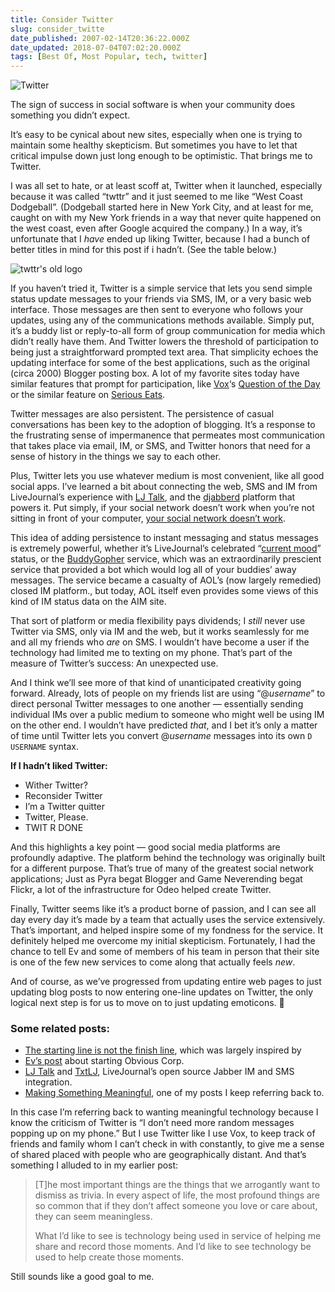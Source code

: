 ```yaml
---
title: Consider Twitter
slug: consider_twitte
date_published: 2007-02-14T20:36:22.000Z
date_updated: 2018-07-04T07:02:20.000Z
tags: [Best Of, Most Popular, tech, twitter]
---
```


![Twitter](https://cdn.glitch.com/f0e649a1-3610-45f3-885a-217df0379e77%2Ftwitter.png?1524018437346)

The sign of success in social software is when your community does something you didn’t expect.

It’s easy to be cynical about new sites, especially when one is trying to maintain some healthy skepticism. But sometimes you have to let that critical impulse down just long enough to be optimistic. That brings me to Twitter.

I was all set to hate, or at least scoff at, Twitter when it launched, especially because it was called “twttr” and it just seemed to me like “West Coast Dodgeball”. (Dodgeball started here in New York City, and at least for me, caught on with my New York friends in a way that never quite happened on the west coast, even after Google acquired the company.) In a way, it’s unfortunate that I *have* ended up liking Twitter, because I had a bunch of better titles in mind for this post if i hadn’t. (See the table below.)

![twttr's old logo](https://cdn.glitch.com/f0e649a1-3610-45f3-885a-217df0379e77%2Ftwttr-logo.jpg?1524018461730)

If you haven’t tried it, Twitter is a simple service that lets you send simple status update messages to your friends via SMS, IM, or a very basic web interface. Those messages are then sent to everyone who follows your updates, using any of the communications methods available. Simply put, it’s a buddy list or reply-to-all form of group communication for media which didn’t really have them. And Twitter lowers the threshold of participation to being just a straightforward prompted text area. That simplicity echoes the updating interface for some of the best applications, such as the original (circa 2000) Blogger posting box. A lot of my favorite sites today have similar features that prompt for participation, like [Vox](http://www.vox.com/)‘s [Question of the Day](http://www.kottke.org/06/06/vox-question-day) or the similar feature on [Serious Eats](http://www.seriouseats.com/).

Twitter messages are also persistent. The persistence of casual conversations has been key to the adoption of blogging. It’s a response to the frustrating sense of impermanence that permeates most communication that takes place via email, IM, or SMS, and Twitter honors that need for a sense of history in the things we say to each other.

Plus, Twitter lets you use whatever medium is most convenient, like all good social apps. I’ve learned a bit about connecting the web, SMS and IM from LiveJournal’s experience with [LJ Talk](http://www.livejournal.com/chat/), and the [djabberd](http://www.danga.com/djabberd/) platform that powers it. Put simply, if your social network doesn’t work when you’re not sitting in front of your computer, [your social network doesn’t work](http://www.sixapart.com/about/news/2007/01/nokia-nseries-vox-video.html).

This idea of adding persistence to instant messaging and status messages is extremely powerful, whether it’s LiveJournal’s celebrated “[current mood](http://www.sixapart.com/about/corner/2005/01/current_mood_op.html)” status, or the [BuddyGopher](http://www.buddygopher.com/) service, which was an extraordinarily prescient service that provided a bot which would log all of your buddies’ away messages. The service became a casualty of AOL’s (now largely remedied) closed IM platform., but today, AOL itself even provides some views of this kind of IM status data on the AIM site.

That sort of platform or media flexibility pays dividends; I *still* never use Twitter via SMS, only via IM and the web, but it works seamlessly for me and all my friends who *are* on SMS. I wouldn’t have become a user if the technology had limited me to texting on my phone. That’s part of the measure of Twitter’s success: An unexpected use.

And I think we’ll see more of that kind of unanticipated creativity going forward. Already, lots of people on my friends list are using “@*username*” to direct personal Twitter messages to one another — essentially sending individual IMs over a public medium to someone who might well be using IM on the other end. I wouldn’t have predicted *that*, and I bet it’s only a matter of time until Twitter lets you convert @*username* messages into its own `D USERNAME` syntax.

**If I hadn’t liked Twitter:**

- Wither Twitter?
- Reconsider Twitter
- I’m a Twitter quitter
- Twitter, Please.
- TWIT R DONE

And this highlights a key point — good social media platforms are profoundly adaptive. The platform behind the technology was originally built for a different purpose. That’s true of many of the greatest social network applications; Just as Pyra begat Blogger and Game Neverending begat Flickr, a lot of the infrastructure for Odeo helped create Twitter.

Finally, Twitter seems like it’s a product borne of passion, and I can see all day every day it’s made by a team that actually uses the service extensively. That’s important, and helped inspire some of my fondness for the service. It definitely helped me overcome my initial skepticism. Fortunately, I had the chance to tell Ev and some of members of his team in person that their site is one of the few new services to come along that actually feels *new*.

And of course, as we’ve progressed from updating entire web pages to just updating blog posts to now entering one-line updates on Twitter, the only logical next step is for us to move on to just updating emoticons. 🙂

### Some related posts:

- [The starting line is not the finish line](http://www.dashes.com/anil/2006/11/27/the_starting_li), which was largely inspired by
- [Ev’s post](http://evhead.com/2006/10/birth-of-obvious-corp_25.asp) about starting Obvious Corp.
- [LJ Talk](http://www.livejournal.com/chat/) and [TxtLJ](http://www.livejournal.com/manage/sms/), LiveJournal’s open source Jabber IM and SMS integration.
- [Making Something Meaningful](http://www.dashes.com/anil/2006/07/05/making_somethin), one of my posts I keep referring back to.

In this case I’m referring back to wanting meaningful technology because I know the criticism of Twitter is “I don’t need more random messages popping up on my phone.” But I use Twitter like I use Vox, to keep track of friends and family whom I can’t check in with constantly, to give me a sense of shared placed with people who are geographically distant. And that’s something I alluded to in my earlier post:

> [T]he most important things are the things that we arrogantly want to dismiss as trivia. In every aspect of life, the most profound things are so common that if they don’t affect someone you love or care about, they can seem meaningless.
> 
> What I’d like to see is technology being used in service of helping me share and record those moments. And I’d like to see technology be used to help create those moments.

Still sounds like a good goal to me.
